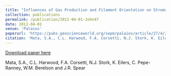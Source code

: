 ```yaml
---
title: "Influences of Gas Production and Filament Orientation on Stromatolite Microfabric"
collection: publications
permalink: /publication/2012-04-01-John47
date: 2012-04-01
venue: 'Palaios'
paperurl: 'https://pubs.geoscienceworld.org/sepm/palaios/article/27/4/206/146238/influence-of-gas-production-and-filament'
citation: 'Mata, S.A., C.L. Harwood, F.A. Corsetti, N.J. Stork, K. Eilers, C. Pepe-Ranney, W.M. Berelson and J.R. Spear'
---
```


<a href='https://pubs.geoscienceworld.org/sepm/palaios/article/27/4/206/146238/influence-of-gas-production-and-filament'>Download paper here</a>

 Mata, S.A., C.L. Harwood, F.A. Corsetti, N.J. Stork, K. Eilers, C. Pepe-Ranney, W.M. Berelson and J.R. Spear
